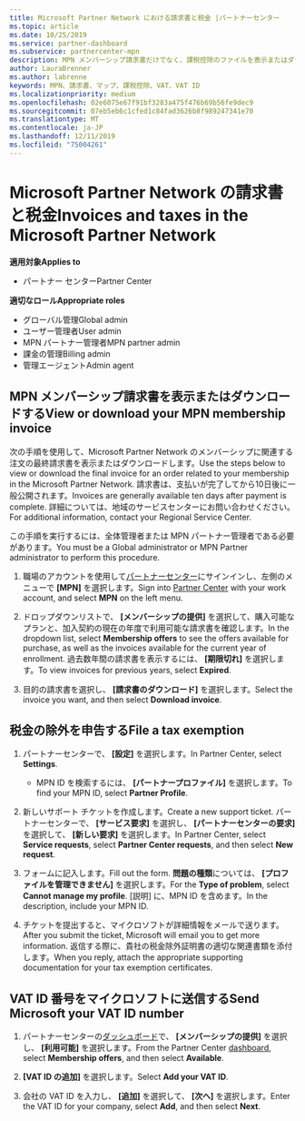 ```yaml
---
title: Microsoft Partner Network における請求書と税金 |パートナーセンター
ms.topic: article
ms.date: 10/25/2019
ms.service: partner-dashboard
ms.subservice: partnercenter-mpn
description: MPN メンバーシップ請求書だけでなく、課税控除のファイルを表示またはダウンロードして、Microsoft の VAT ID 番号を送信する方法について説明します。
author: LauraBrenner
ms.author: labrenne
keywords: MPN、請求書、マップ、課税控除、VAT、VAT ID
ms.localizationpriority: medium
ms.openlocfilehash: 02e6075e67f91bf3283a475f476b69b56fe9dec9
ms.sourcegitcommit: 07eb5eb6c1cfed1c84fad3626b8f989247341e70
ms.translationtype: MT
ms.contentlocale: ja-JP
ms.lasthandoff: 12/11/2019
ms.locfileid: "75004261"
---
```

# <a name="invoices-and-taxes-in-the-microsoft-partner-network"></a><span data-ttu-id="72dec-104">Microsoft Partner Network の請求書と税金</span><span class="sxs-lookup"><span data-stu-id="72dec-104">Invoices and taxes in the Microsoft Partner Network</span></span>

<span data-ttu-id="72dec-105">**適用対象**</span><span class="sxs-lookup"><span data-stu-id="72dec-105">**Applies to**</span></span>

-  <span data-ttu-id="72dec-106">パートナー センター</span><span class="sxs-lookup"><span data-stu-id="72dec-106">Partner Center</span></span>

<span data-ttu-id="72dec-107">**適切なロール**</span><span class="sxs-lookup"><span data-stu-id="72dec-107">**Appropriate roles**</span></span>
-   <span data-ttu-id="72dec-108">グローバル管理</span><span class="sxs-lookup"><span data-stu-id="72dec-108">Global admin</span></span>
-   <span data-ttu-id="72dec-109">ユーザー管理者</span><span class="sxs-lookup"><span data-stu-id="72dec-109">User admin</span></span>
-   <span data-ttu-id="72dec-110">MPN パートナー管理者</span><span class="sxs-lookup"><span data-stu-id="72dec-110">MPN partner admin</span></span>
-   <span data-ttu-id="72dec-111">課金の管理</span><span class="sxs-lookup"><span data-stu-id="72dec-111">Billing admin</span></span>
-   <span data-ttu-id="72dec-112">管理エージェント</span><span class="sxs-lookup"><span data-stu-id="72dec-112">Admin agent</span></span>

## <a name="view-or-download-your-mpn-membership-invoice"></a><span data-ttu-id="72dec-113">MPN メンバーシップ請求書を表示またはダウンロードする</span><span class="sxs-lookup"><span data-stu-id="72dec-113">View or download your MPN membership invoice</span></span>

<span data-ttu-id="72dec-114">次の手順を使用して、Microsoft Partner Network のメンバーシップに関連する注文の最終請求書を表示またはダウンロードします。</span><span class="sxs-lookup"><span data-stu-id="72dec-114">Use the steps below to view or download the final invoice for an order related to your membership in the Microsoft Partner Network.</span></span> <span data-ttu-id="72dec-115">請求書は、支払いが完了してから10日後に一般公開されます。</span><span class="sxs-lookup"><span data-stu-id="72dec-115">Invoices are generally available ten days after payment is complete.</span></span> <span data-ttu-id="72dec-116">詳細については、地域のサービスセンターにお問い合わせください。</span><span class="sxs-lookup"><span data-stu-id="72dec-116">For additional information, contact your Regional Service Center.</span></span>  

<span data-ttu-id="72dec-117">この手順を実行するには、全体管理者または MPN パートナー管理者である必要があります。</span><span class="sxs-lookup"><span data-stu-id="72dec-117">You must be a Global administrator or MPN Partner administrator to perform this procedure.</span></span> 

1.  <span data-ttu-id="72dec-118">職場のアカウントを使用して[パートナーセンター](https://partner.microsoft.com/dashboard/home)にサインインし、左側のメニューで **[MPN]** を選択します。</span><span class="sxs-lookup"><span data-stu-id="72dec-118">Sign into [Partner Center](https://partner.microsoft.com/dashboard/home) with your work account, and select **MPN** on the left menu.</span></span>

4.  <span data-ttu-id="72dec-119">ドロップダウンリストで、 **[メンバーシップの提供]** を選択して、購入可能なプランと、加入契約の現在の年度で利用可能な請求書を確認します。</span><span class="sxs-lookup"><span data-stu-id="72dec-119">In the dropdown list, select **Membership offers** to see the offers available for purchase, as well as the invoices available for the current year of enrollment.</span></span> <span data-ttu-id="72dec-120">過去数年間の請求書を表示するには、 **[期限切れ]** を選択します。</span><span class="sxs-lookup"><span data-stu-id="72dec-120">To view invoices for previous years, select **Expired**.</span></span>

6.  <span data-ttu-id="72dec-121">目的の請求書を選択し、 **[請求書のダウンロード]** を選択します。</span><span class="sxs-lookup"><span data-stu-id="72dec-121">Select the invoice you want, and then select **Download invoice**.</span></span> 

## <a name="file-a-tax-exemption"></a><span data-ttu-id="72dec-122">税金の除外を申告する</span><span class="sxs-lookup"><span data-stu-id="72dec-122">File a tax exemption</span></span>

1.  <span data-ttu-id="72dec-123">パートナーセンターで、 **[設定]** を選択します。</span><span class="sxs-lookup"><span data-stu-id="72dec-123">In Partner Center, select **Settings**.</span></span>
    - <span data-ttu-id="72dec-124">MPN ID を検索するには、 **[パートナープロファイル]** を選択します。</span><span class="sxs-lookup"><span data-stu-id="72dec-124">To find your MPN ID, select **Partner Profile**.</span></span>

2.  <span data-ttu-id="72dec-125">新しいサポート チケットを作成します。</span><span class="sxs-lookup"><span data-stu-id="72dec-125">Create a new support ticket.</span></span> <span data-ttu-id="72dec-126">パートナーセンターで、 **[サービス要求]** を選択し、 **[パートナーセンターの要求]** を選択して、 **[新しい要求]** を選択します。</span><span class="sxs-lookup"><span data-stu-id="72dec-126">In Partner Center, select **Service requests**, select **Partner Center requests**, and then select **New request**.</span></span>

3.  <span data-ttu-id="72dec-127">フォームに記入します。</span><span class="sxs-lookup"><span data-stu-id="72dec-127">Fill out the form.</span></span> <span data-ttu-id="72dec-128">**問題の種類**については、 **[プロファイルを管理できません]** を選択します。</span><span class="sxs-lookup"><span data-stu-id="72dec-128">For the **Type of problem**, select **Cannot manage my profile**.</span></span> <span data-ttu-id="72dec-129">[説明] に、MPN ID を含めます。</span><span class="sxs-lookup"><span data-stu-id="72dec-129">In the description, include your MPN ID.</span></span>

4.  <span data-ttu-id="72dec-130">チケットを提出すると、マイクロソフトが詳細情報をメールで送ります。</span><span class="sxs-lookup"><span data-stu-id="72dec-130">After you submit the ticket, Microsoft will email you to get more information.</span></span> <span data-ttu-id="72dec-131">返信する際に、貴社の税金除外証明書の適切な関連書類を添付します。</span><span class="sxs-lookup"><span data-stu-id="72dec-131">When you reply, attach the appropriate supporting documentation for your tax exemption certificates.</span></span>

## <a name="send-microsoft-your-vat-id-number"></a><span data-ttu-id="72dec-132">VAT ID 番号をマイクロソフトに送信する</span><span class="sxs-lookup"><span data-stu-id="72dec-132">Send Microsoft your VAT ID number</span></span>

1.  <span data-ttu-id="72dec-133">パートナーセンターの[ダッシュボード](https://partner.microsoft.com/dashboard/home)で、 **[メンバーシップの提供]** を選択し、 **[利用可能]** を選択します。</span><span class="sxs-lookup"><span data-stu-id="72dec-133">From the Partner Center [dashboard](https://partner.microsoft.com/dashboard/home), select **Membership offers**, and then select **Available**.</span></span> 

2.  <span data-ttu-id="72dec-134">**[VAT ID の追加]** を選択します。</span><span class="sxs-lookup"><span data-stu-id="72dec-134">Select **Add your VAT ID**.</span></span> 

3.  <span data-ttu-id="72dec-135">会社の VAT ID を入力し、 **[追加]** を選択して、 **[次へ]** を選択します。</span><span class="sxs-lookup"><span data-stu-id="72dec-135">Enter the VAT ID for your company, select **Add**, and then select **Next**.</span></span> 

